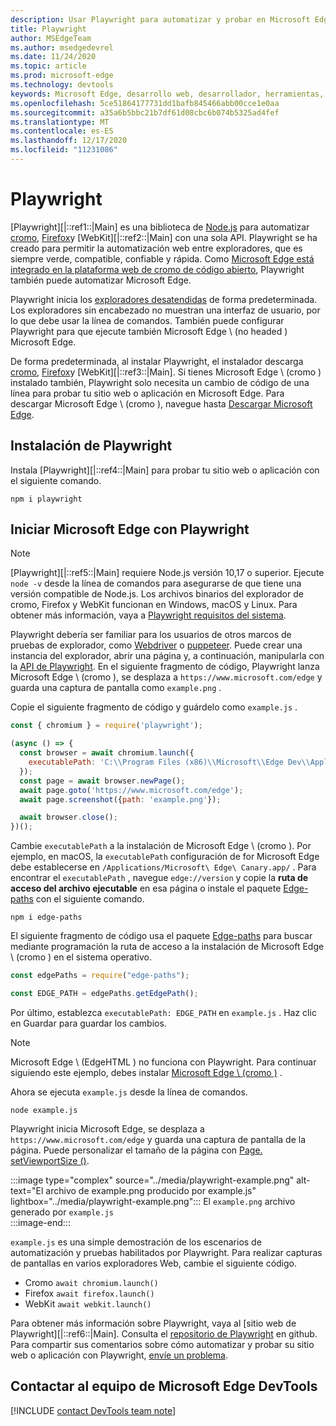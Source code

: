 ```yaml
---
description: Usar Playwright para automatizar y probar en Microsoft Edge
title: Playwright
author: MSEdgeTeam
ms.author: msedgedevrel
ms.date: 11/24/2020
ms.topic: article
ms.prod: microsoft-edge
ms.technology: devtools
keywords: Microsoft Edge, desarrollo web, desarrollador, herramientas, automatización, prueba, playwright, nodo, JavaScript, NPM
ms.openlocfilehash: 5ce51864177731dd1bafb845466abb00cce1e0aa
ms.sourcegitcommit: a35a6b5bbc21b7df61d08cbc6b074b5325ad4fef
ms.translationtype: MT
ms.contentlocale: es-ES
ms.lasthandoff: 12/17/2020
ms.locfileid: "11231086"
---
```

# Playwright  

[Playwright][|::ref1::|Main] es una biblioteca de [Node.js][NodejsMain] para automatizar [cromo][ChromiumHome], [Firefox][FirefoxMain]y [WebKit][|::ref2::|Main] con una sola API.  Playwright se ha creado para permitir la automatización web entre exploradores, que es siempre verde, compatible, confiable y rápida.  Como [Microsoft Edge está integrado en la plataforma web de cromo de código abierto][MicrosoftBlogsWindowsExperience20181206], Playwright también puede automatizar Microsoft Edge.  

Playwright inicia los [exploradores desatendidas][WikiHeadlessBrowser] de forma predeterminada.  Los exploradores sin encabezado no muestran una interfaz de usuario, por lo que debe usar la línea de comandos.  También puede configurar Playwright para que ejecute también Microsoft Edge \ (no headed \) Microsoft Edge.  

De forma predeterminada, al instalar Playwright, el instalador descarga [cromo][ChromiumHome], [Firefox][FirefoxMain]y [WebKit][|::ref3::|Main].  Si tienes Microsoft Edge \ (cromo \) instalado también, Playwright solo necesita un cambio de código de una línea para probar tu sitio web o aplicación en Microsoft Edge.  Para descargar Microsoft Edge \ (cromo \), navegue hasta [Descargar Microsoft Edge][MicrosoftEdgeDownload].  

## Instalación de Playwright  

Instala [Playwright][|::ref4::|Main] para probar tu sitio web o aplicación con el siguiente comando.  

```shell
npm i playwright
```  

## Iniciar Microsoft Edge con Playwright  

> [!NOTE]
> [Playwright][|::ref5::|Main] requiere Node.js versión 10,17 o superior. Ejecute `node -v` desde la línea de comandos para asegurarse de que tiene una versión compatible de Node.js.  Los archivos binarios del explorador de cromo, Firefox y WebKit funcionan en Windows, macOS y Linux. Para obtener más información, vaya a [Playwright requisitos del sistema][PlaywrightSystemRequirements].  

Playwright debería ser familiar para los usuarios de otros marcos de pruebas de explorador, como [Webdriver][WebDriverChromiumMain] o [puppeteer][PuppeteerMain].  Puede crear una instancia del explorador, abrir una página y, a continuación, manipularla con la [API de Playwright][PlaywrightAPIReference].  En el siguiente fragmento de código, Playwright lanza Microsoft Edge \ (cromo \), se desplaza a `https://www.microsoft.com/edge` y guarda una captura de pantalla como `example.png` .  

Copie el siguiente fragmento de código y guárdelo como `example.js` .  

```javascript
const { chromium } = require('playwright');

(async () => {
  const browser = await chromium.launch({
    executablePath: 'C:\\Program Files (x86)\\Microsoft\\Edge Dev\\Application\\msedge.exe'
  });
  const page = await browser.newPage();
  await page.goto('https://www.microsoft.com/edge');
  await page.screenshot({path: 'example.png'});

  await browser.close();
})();
```  

Cambie `executablePath` a la instalación de Microsoft Edge \ (cromo \).  Por ejemplo, en macOS, la `executablePath` configuración de for Microsoft Edge debe establecerse en `/Applications/Microsoft\ Edge\ Canary.app/` .  Para encontrar el `executablePath` , navegue `edge://version` y copie la **ruta de acceso del archivo ejecutable** en esa página o instale el paquete [Edge-paths][npmEdgePaths] con el siguiente comando.  

```shell
npm i edge-paths
```  

El siguiente fragmento de código usa el paquete [Edge-paths][npmEdgePaths] para buscar mediante programación la ruta de acceso a la instalación de Microsoft Edge \ (cromo \) en el sistema operativo.  

```javascript
const edgePaths = require("edge-paths");

const EDGE_PATH = edgePaths.getEdgePath();
```  

Por último, establezca `executablePath: EDGE_PATH` en `example.js` .  Haz clic en Guardar para guardar los cambios.  

> [!NOTE]
> Microsoft Edge \ (EdgeHTML \) no funciona con Playwright.  Para continuar siguiendo este ejemplo, debes instalar [Microsoft Edge \ (cromo \)][MicrosoftEdgeDownload] .  

Ahora se ejecuta `example.js` desde la línea de comandos.  

```shell
node example.js
```  

Playwright inicia Microsoft Edge, se desplaza a `https://www.microsoft.com/edge` y guarda una captura de pantalla de la página.  Puede personalizar el tamaño de la página con [Page. setViewportSize ()][PlaywrightAPIPageSetViewport].  

:::image type="complex" source="../media/playwright-example.png" alt-text="El archivo de example.png producido por example.js" lightbox="../media/playwright-example.png":::
    El `example.png` archivo generado por `example.js`  
:::image-end:::  

`example.js` es una simple demostración de los escenarios de automatización y pruebas habilitados por Playwright.  Para realizar capturas de pantallas en varios exploradores Web, cambie el siguiente código.  

*   Cromo  `await chromium.launch()`  
*   Firefox  `await firefox.launch()`  
*   WebKit  `await webkit.launch()`  

Para obtener más información sobre Playwright, vaya al [sitio web de Playwright][|::ref6::|Main].  Consulta el  [repositorio de Playwright][PlaywrightRepo] en github.  Para compartir sus comentarios sobre cómo automatizar y probar su sitio web o aplicación con Playwright, [envíe un problema][PlaywrightRepoNewIssue].  

## Contactar al equipo de Microsoft Edge DevTools  

[!INCLUDE [contact DevTools team note](../devtools-guide-chromium/includes/contact-devtools-team-note.md)]  

<!-- links -->  

[WebdriverChromiumMain]: ../webdriver-chromium/index.md "Controlador WebDrive (cromo) | Microsoft docs"  
[PuppeteerMain]: ../puppeteer/index.md "Puppeteer | Microsoft docs"  

[MicrosoftBlogsWindowsExperience20181206]: https://blogs.windows.com/windowsexperience/2018/12/06/microsoft-edge-making-the-web-better-through-more-open-source-collaboration "Microsoft Edge: cómo mejorar la eficacia de la web mediante una colaboración de código abierto | Blog de experiencia de Microsoft"  

[MicrosoftEdgeDownload]: https://microsoft.com/edge "Descargar Microsoft Edge"  

[ChromiumHome]: https://www.chromium.org/Home "Cromo | Proyectos de cromo"  

[FirefoxMain]: https://www.mozilla.org/firefox "Mozilla Firefox"  

[NodejsMain]: https://nodejs.org "Node.js"  

[npmEdgePaths]: https://www.npmjs.com/package/edge-paths "rutas de borde | NPM"  

[PlaywrightMain]: https://playwright.dev "Playwright"  
[PlaywrightAPIReference]: https://playwright.dev#?path=docs/api.md "Referencia de la API de Playwright"  
[PlaywrightAPIPageSetViewport]: https://playwright.dev#?path=docs%2Fapi.md&q=pagesetviewportsizeviewportsize "Page. setViewportSize (viewportSize) | Referencia de la API de Playwright"    
[PlaywrightSystemRequirements]: https://playwright.dev#?path=docs/intro.md&q=system-requirements "Requisitos del sistema de Playwright"  

[PlaywrightRepo]: https://github.com/microsoft/playwright "Playwright | GitHub"  
[PlaywrightRepoNewIssue]: https://github.com/microsoft/playwright/issues/new/choose "Nuevo problema en el repositorio de Playwright | GitHub"  

[WebKitMain]: https://webkit.org "WebKit"  

[WikiHeadlessBrowser]: https://en.wikipedia.org/wiki/Headless_browser "Explorador sin periféricos | Wikipedia"  
